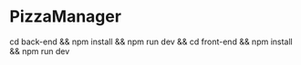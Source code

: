 # PizzaManager

cd back-end && npm install && npm run dev && cd front-end && npm install && npm run dev
